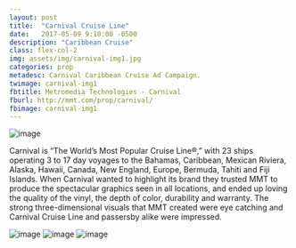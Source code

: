 ```yaml
---
layout: post
title:  "Carnival Cruise Line"
date:   2017-05-09 9:10:00 -0500
description: "Caribbean Cruise"
class: flex-col-2
img: assets/img/carnival-img1.jpg
categories: prop
metadesc: Carnival Caribbean Cruise Ad Campaign.
twimage: carnival-img1
fbtitle: Metromedia Technologies - Carnival
fburl: http://mmt.com/prop/carnival/
fbimage: carnival-img1
---
```

![image](../../assets/img/carnival-hero.jpg "some image")

<span>C</span>arnival is “The World’s Most Popular Cruise Line®,” with 23 ships operating 3 to 17 day voyages to the Bahamas, Caribbean, Mexican Riviera, Alaska, Hawaii, Canada, New England, Europe, Bermuda, Tahiti and Fiji Islands. When Carnival wanted to highlight its brand they trusted MMT to produce the spectacular graphics seen in all locations, and ended up loving the quality of the vinyl, the depth of color, durability and warranty. The strong three-dimensional visuals that MMT created were eye catching and Carnival Cruise Line and passersby alike were impressed.

![image](../../assets/img/carnival-img2.jpg "some image")
![image](../../assets/img/carnival-img3.jpg "some image")
![image](../../assets/img/carnival-img4.jpg "some image")
